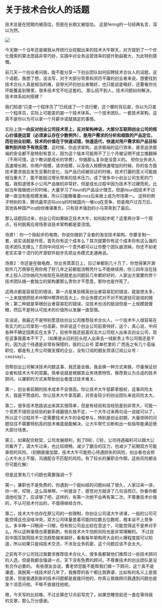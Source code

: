 # 关于技术合伙人的话题

技术总是在短期内被高估，但是在长期又被低估。 这是fenng的一句经典名言，深以为然。

![](http://mmbiz.qpic.cn/mmbiz/nBKX0s8fer3q6vSjbh5tg014rxKra1r4VqiaCmNC51NJtcKfmzg6PwiaQrhic6MPTLUiaM9Ut2IkR1d6ykBUYQAWpQ/640?wx_fmt=jpeg&wxfrom=5&wx_lazy=1&wx_co=1)

今天跟一个当年还是被我从传统行业挖掘出来的技术大牛聊天，对方提到了一个优化搜索的算法思路非常巧妙，实践中对业务运营效率的提升助益极大，为此特别感慨。

前几天一个创业者问我，能不能分享一下创业团队如何招聘技术合伙人的话题，这个话题，我想了想，没法写，对于大部分背景和资历平庸的创业者来说，想要找到技术合伙人真是相当的难，自带光环的创业者略好，也只能说是略好，还要看你光环能覆盖到哪里，很多技术宅不吃这套的。 那么招不到人，技术问题如何解决，技术体系如何搭建？

我们知道“只差一个程序员了”已经成了一个流行梗，这个梗的背后是，你以为只差一个程序员，实际上可能差的是一个技术体系，一个技术团队，一套技术架构。这真不是你以为可以拿一个月薪许诺就搞定的事情。

实际上我**一向反对创业公司技术至上，反对架构神话，大部分互联网创业公司的核心价值是运营（必须承认存在少数例外），是用户需求的分析和细致的产品定位，而在创业初期，技术的价值在于快速试错，快速迭代，快速对用户需求和产品目标做判别并给予有效反馈**，这时候，你追求架构，追求极端的运行效率，甚至追求极端的安全都不是特别有意义，因为这个版本可能用不了三个月被证明不成立推翻掉（不用可惜，这个教训是成长的学费），你搞那么复杂是没意义的。 但你业务进入高速增长期，你用户规模，请求规模，以及收入规模快速增加的时候，你的各方面技术要求就会发生显著的变化，当产品已经被验证的时候，技术打磨的意义可能就相当重大了，能不能挺过增长带来的技术压力，成了很多中小创业公司生死的门槛，我知道很多小公司产品做的非常好，但是成长过程中因为技术不过硬而死。比如当年我做统计的时候，大量学习了itsun的产品设计理念，但是itsun因技术不过硬一直没有能规模发展，所以只能眼看着cnzz后来居上成为市场第一。 这样的例子特别的多，腾讯最早还叫oicq的时候国内一堆icq在竞争，但是用户过百万后，其他各种国产icq纷纷难堪重负，只有技术强劲的小马哥笑到了最后。

那么话题回过来，创业公司如果缺乏技术大牛，如何起步呢？这里再分享一个观点，任何脱离应用场景谈技术架构都是耍流氓。

场景1：你一个刚起步的电商，你说你搞到了全套的淘宝技术架构，你要复制一套，说实话就是作死，首先你有这个成本么？其次就算你有这个成本你有这么强的技术团队支撑么？否则中间任何一个意外都可以让你整个团队崩溃掉。你还不如老老实实拿个流行的开源软件起步先把业务模式走通再说。

场景2：你还是在做电商，你业务蒸蒸日上，日订单都到几十万了，你觉得某开源软件几万商家在用你用了好几年之前都挺流畅凭什么不能继续用，你三四年没在技术上投入过你纳闷为啥现在系统就老出问题前几年都好好的，人家出方案要你弄个技术团队搞一套独立的架构要那么贵你才不愿意，那你也是作死了。

这两点都是容易犯的错误，第一点是某些精英创业者容易犯的错误，就是想太多，一上来就想把技术咔嚓咔嚓弄的高大上，你业务模式对不对不知道钱可是烧的贼快；第二种就是草根创业者容易犯的错误，没技术也活的挺润但是一上规模就傻眼，然后不是特认可技术的价值所以发展一直受限。

实话说，我最近不是特别愿意给创业公司推荐技术合伙人，一个技术牛人很容易在有实力的公司拿到一份高薪，你非说这个创业公司前景特好，这个，真心说，中间各种不确定因素实在太多了。前些年我还挺喜欢去大公司挖人出来去创业公司，现在这事我基本不干了，（如果是从旧的巨头挖人出来去一线新贵上市公司我还是干的，因为这个待遇是非常有保障的，我的公众号 菜单栏里的 广而告之有几个高端职位，都是有上市公司做支撑的企业，没有订阅的朋友烦请订阅公众号：caozsay）。

但帮创业公司解决技术问题这事，我还是会做，我会换一种方式来做，尽量保证创业者和技术大牛的双赢。简单说就是根据其业务场景特性，推荐我认为合适的技术顾问，以兼职的方式来帮助创业者度过技术难关。

第一，创业者前期的技术成本不会很高。你让技术大牛低薪拿股权，这事风险太大，我是不赞成的。你让技术大牛拿高薪，对资金较少的创业团队来说风险太大。

第二，很多技术思路说出来其实很简单，但是有经验和没经验差别非常大，可能一个资质不错但没经验的新手琢磨很久搞不定，一个大牛过来两句话一说就可以了，所以这个过程并不一定需要技术大牛的全程参与，特别是创业初期，大量琐碎的问题往往不需要特别高的技术难度就能解决，让大牛帮忙诊断和出一些指导能满足绝大部分场景。

第三，如果配合默契，公司发展顺利，到了B轮，C轮，公司待遇福利可以跟大公司看齐了，请大牛过来，也比较顺畅，减少了磨合的压力，也减少了前期双方可能承担的风险。（初期直接加盟，技术大牛可能担心待遇损失的风险，创业者也会担心大牛水土不服，沟通配合不匹配的风险。有了较长的兼职合作期，这些风险都会尽可能化解）

但是这里有几个问题也需要强调一下

第一，兼职也不是免费的，你遇到一个挺纠结的问题纠结了很久，人家过来一讲，你一听，哎呀，这么简单啊，一听就会了，感觉对方就讲了几句话而已，你看你都请他吃饭了，应该够了吧，这样的，有第一次绝不会再有第二次。不尊重技术价值的，不认可技术付出的，不值得继续合作。

第二，技术大牛也存在原公司的一些限制，你创业公司请大牛讲课，一般的公司可能觉得这也没啥冲突，双方公司体量差着可能四位数五位数呢，根本谈不上竞争么，多半睁一只眼闭一只眼，但有些公司会比较在意这个，可能觉得这不是养对手么，所以这种事情也需要斟酌，有些技术大牛怕担风险也是非常理解的。 不过目前中国互联网技术交流趋势越来越好，看看每年架构师大会的火爆程度就可以知道，所以如果只是纯技术交流，不涉及业务机密，这个问题应该不会太大。

之前有不少公司找过我要求推荐技术合伙人，很多我都替他们推荐过一些技术顾问的人选，但是我都会强调一点，天下没有免费的顾问，不尊重技术的创业团队是没有合作必要的。 有些朋友会说，曹老师您能不能帮我们做一下顾问，这个真不是谦虚，我脱离一线技术好几年了，我推荐的各个都比我靠谱，比如有的名义上是我徒弟，但是我遇到新的技术问题都是直接问他的，你真让我做顾问我遇到问题也是发个消息问他，干嘛不直接找他呢。

嗯，今天写的比较晚，不过总算在12点前写完了，如果您睡觉前还一直在等待我的文章，那么万分感谢。